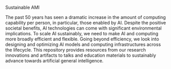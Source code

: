 Sustainable AMI

The past 50 years has seen a dramatic increase in the amount of computing capability per person, in particular, those enabled by AI. Despite the positive societal benefits, AI technologies can come with significant environmental implications. To scale AI sustainably, we need to make AI and computing more broadly efficient and flexible. Going beyond efficiency, we look into designing and optimizing AI models and computing infrastructures across the lifecycle. This repository provides resources from our research innovations and artifacts to talks and education materials to sustainably advance towards artificial general intelligence.

